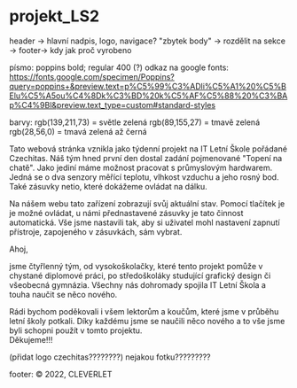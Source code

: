 # projekt_LS2


header -> hlavní nadpis, logo, navigace?
"zbytek body" → rozdělit na sekce → 
footer-> kdy jak proč vyrobeno

písmo: poppins bold; regular 400 (?) odkaz na google fonts: https://fonts.google.com/specimen/Poppins?query=poppins+&preview.text=p%C5%99%C3%ADli%C5%A1%20%C5%BElu%C5%A5ou%C4%8Dk%C3%BD%20k%C5%AF%C5%88%20%C3%BAp%C4%9Bl&preview.text_type=custom#standard-styles

barvy: 
    rgb(139,211,73) = světle zelená
    rgb(89,155,27) = tmavě zelená
    rgb(28,56,0) = tmavá zelená až černá



<p> Tato webová stránka vznikla jako týdenní projekt na IT Letní Škole pořádané Czechitas. Náš tým hned první den dostal zadání pojmenované "Topení na chatě". Jako jediní máme možnost pracovat s průmyslovým hardwarem. Jedná se o dva senzory měřící teplotu, vlhkost vzduchu a jeho rosný bod. Také zásuvky netio, které dokážeme ovládat na dálku. </p>
<p>Na nášem webu tato zařízení zobrazují svůj aktuální stav. Pomocí tlačítek je je možné ovládat, u námi přednastavené zásuvky je tato činnost automatická. Vše jsme nastavili tak, aby si uživatel mohl nastavení zapnutí přístroje, zapojeného v zásuvkách, sám vybrat.</p>

<p> Ahoj,<br>

jsme čtyřlenný tým, od vysokoškolačky, které tento projekt pomůže v chystané diplomové práci, po středoškoláky studující grafický design či všeobecná gymnázia. Všechny nás dohromady spojila IT Letní Škola a touha naučit se něco nového.</p>

<p>Rádi bychom poděkovali i všem lektorům a koučům, které jsme v průběhu letní školy potkali. Díky každému jsme se naučili něco nového a to vše jsme byli schopni použít v tomto projektu.  <br> Děkujeme!!! </p>
(přidat logo czechitas????????) nejakou fotku?????????

footer:  © 2022, CLEVERLET